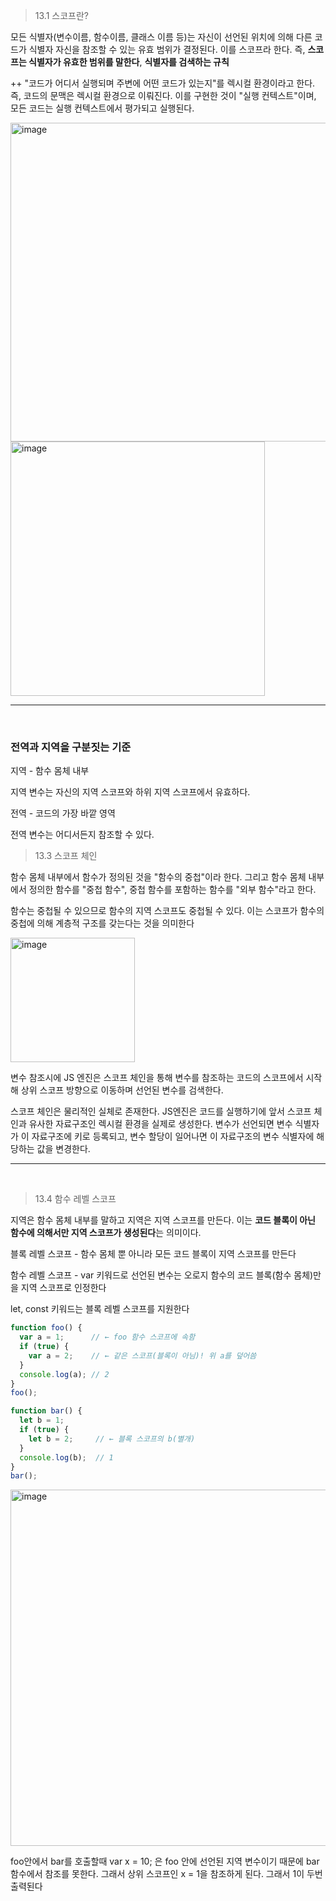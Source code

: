 > 13.1 스코프란?

모든 식별자(변수이름, 함수이름, 클래스 이름 등)는 자신이 선언된 위치에 의해 다른 코드가 식별자 자신을 참조할 수 있는 유효 범위가 결정된다. 이를 스코프라 한다. 즉, **스코프는 식별자가 유효한 범위를 말한다**, **식별자를 검색하는 규칙**

++ "코드가 어디서 실행되며 주변에 어떤 코드가 있는지"를 렉시컬 환경이라고 한다. 즉, 코드의 문맥은 렉시컬 환경으로 이뤄진다. 이를 구현한 것이 "실행 컨텍스트"이며, 모든 코드는 실행 컨텍스트에서 평가되고 실행된다.

<img width="510" alt="image" src="https://github.com/user-attachments/assets/7305e48e-79d9-4e2d-8258-39d22677cc64">

<img width="407" alt="image" src="https://github.com/user-attachments/assets/80464bce-5ba9-45c0-a1fe-cd3f830a35a6">

---
<br />

### 전역과 지역을 구분짓는 기준 

지역 - 함수 몸체 내부

지역 변수는 자신의 지역 스코프와 하위 지역 스코프에서 유효하다.

전역 - 코드의 가장 바깥 영역

전역 변수는 어디서든지 참조할 수 있다.

> 13.3 스코프 체인

함수 몸체 내부에서 함수가 정의된 것을 "함수의 중첩"이라 한다. 그리고 함수 몸체 내부에서 정의한 함수를 "중첩 함수", 중첩 함수를 포함하는 함수를 "외부 함수"라고 한다.

함수는 중첩될 수 있으므로 함수의 지역 스코프도 중첩될 수 있다. 이는 스코프가 함수의 중첩에 의해 계층적 구조를 갖는다는 것을 의미한다

<img width="199" alt="image" src="https://github.com/user-attachments/assets/7003db9c-cf29-4f31-bd74-917ccaabbc5e">

변수 참조시에 JS 엔진은 스코프 체인을 통해 변수를 참조하는 코드의 스코프에서 시작해 상위 스코프 방향으로 이동하며 선언된 변수를 검색한다.

스코프 체인은 물리적인 실체로 존재한다. JS엔진은 코드를 실행하기에 앞서 스코프 체인과 유사한 자료구조인 렉시컬 환경을 실제로 생성한다. 변수가 선언되면 변수 식별자가 이 자료구조에 키로 등록되고, 변수 할당이 일어나면 이 자료구조의 변수 식별자에 해당하는 값을 변경한다.

---
<br />

> 13.4 함수 레벨 스코프

지역은 함수 몸체 내부를 말하고 지역은 지역 스코프를 만든다. 이는 **코드 블록이 아닌 함수에 의해서만 지역 스코프가 생성된다**는 의미이다.

블록 레벨 스코프 - 함수 몸체 뿐 아니라 모든 코드 블록이 지역 스코프를 만든다

함수 레벨 스코프 - var 키워드로 선언된 변수는 오로지 함수의 코드 블록(함수 몸체)만을 지역 스코프로 인정한다

let, const 키워드는 블록 레벨 스코프를 지원한다

```js
function foo() {
  var a = 1;      // ← foo 함수 스코프에 속함
  if (true) {
    var a = 2;    // ← 같은 스코프(블록이 아님)! 위 a를 덮어씀
  }
  console.log(a); // 2
}
foo();
```

```js
function bar() {
  let b = 1;
  if (true) {
    let b = 2;     // ← 블록 스코프의 b(별개)
  }
  console.log(b);  // 1
}
bar();
```

<img width="570" alt="image" src="https://github.com/user-attachments/assets/4777e48b-3df0-41c0-8256-cc432ec2a042">

foo안에서 bar를 호출할때 var x = 10; 은 foo 안에 선언된 지역 변수이기 때문에 bar 함수에서 참조를 못한다. 그래서 상위 스코프인 x = 1을 참조하게 된다. 그래서 1이 두번 출력된다
